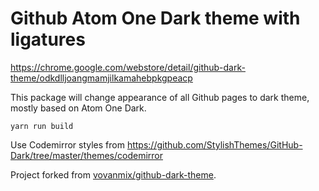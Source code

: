 # Github Atom One Dark theme with ligatures

https://chrome.google.com/webstore/detail/github-dark-theme/odkdlljoangmamjilkamahebpkgpeacp

This package will change appearance of all Github pages to dark theme, mostly based on Atom One Dark.

```
yarn run build
```

Use Codemirror styles from https://github.com/StylishThemes/GitHub-Dark/tree/master/themes/codemirror

Project forked from [vovanmix/github-dark-theme](https://github.com/vovanmix/github-dark-theme).
